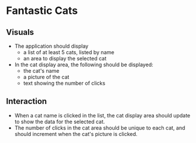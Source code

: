 # Fantastic Cats
## Visuals
- The application should display 
   - a list of at least 5 cats, listed by name
   - an area to display the selected cat
- In the cat display area, the following should be displayed:
   - the cat's name
   - a picture of the cat
   - text showing the number of clicks
  
## Interaction

- When a cat name is clicked in the list, the cat display area should update to show the data for the selected cat.
- The number of clicks in the cat area should be unique to each cat, and should increment when the cat's picture is clicked.

   
